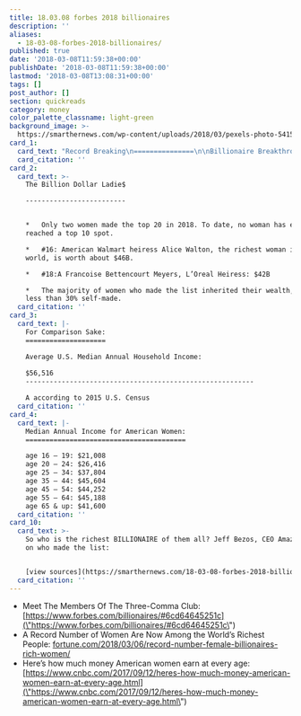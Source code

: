 ```yaml
---
title: 18.03.08 forbes 2018 billionaires
description: ''
aliases:
  - 18-03-08-forbes-2018-billionaires/
published: true
date: '2018-03-08T11:59:38+00:00'
publishDate: '2018-03-08T11:59:38+00:00'
lastmod: '2018-03-08T13:08:31+00:00'
tags: []
post_author: []
section: quickreads
category: money
color_palette_classname: light-green
background_image: >-
  https://smarthernews.com/wp-content/uploads/2018/03/pexels-photo-541525-1-scaled.jpeg
card_1:
  card_text: "Record Breaking\n===============\n\nBillionaire Breakthrough\n------------------------\n\n_Forbes_ newly released 2018 Worlda\x19s Billionaire rankings shows **women make up nearly 12% of the world’s billionaires** – that’s an all-time high."
  card_citation: ''
card_2:
  card_text: >-
    The Billion Dollar Ladie$

    -------------------------


    *   Only two women made the top 20 in 2018. To date, no woman has ever
    reached a top 10 spot.

    *   #16: American Walmart heiress Alice Walton, the richest woman in the
    world, is worth about $46B.

    *   #18:A Francoise Bettencourt Meyers, L’Oreal Heiress: $42B

    *   The majority of women who made the list inherited their wealth, with
    less than 30% self-made.
  card_citation: ''
card_3:
  card_text: |-
    For Comparison Sake:
    ====================

    Average U.S. Median Annual Household Income:  
      
    $56,516
    ---------------------------------------------------------

    A according to 2015 U.S. Census
  card_citation: ''
card_4:
  card_text: |-
    Median Annual Income for American Women:
    ========================================

    age 16 – 19: $21,008  
    age 20 – 24: $26,416  
    age 25 – 34: $37,804  
    age 35 – 44: $45,604  
    age 45 – 54: $44,252  
    age 55 – 64: $45,188  
    age 65 & up: $41,600
  card_citation: ''
card_10:
  card_text: >-
    So who is the richest BILLIONAIRE of them all? Jeff Bezos, CEO Amazon. More
    on who made the list:


    [view sources](https://smarthernews.com/18-03-08-forbes-2018-billionaires/)
  card_citation: ''
---
```

*   Meet The Members Of The Three-Comma Club: [https://www.forbes.com/billionaires/#6cd64645251c](\"https://www.forbes.com/billionaires/#6cd64645251c\")
*   A Record Number of Women Are Now Among the World’s Richest People: [fortune.com/2018/03/06/record-number-female-billionaires-rich-women/](\"http://fortune.com/2018/03/06/record-number-female-billionaires-rich-women/\")
*   Here’s how much money American women earn at every age: [https://www.cnbc.com/2017/09/12/heres-how-much-money-american-women-earn-at-every-age.html](\"https://www.cnbc.com/2017/09/12/heres-how-much-money-american-women-earn-at-every-age.html\")